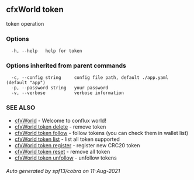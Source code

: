 ## cfxWorld token

token operation

### Options

```
  -h, --help   help for token
```

### Options inherited from parent commands

```
  -c, --config string     config file path, default ./app.yaml (default "app")
  -p, --password string   your password
  -v, --verbose           verbose information
```

### SEE ALSO

* [cfxWorld](cfxWorld.md)	 - Welcome to conflux world!
* [cfxWorld token delete](cfxWorld_token_delete.md)	 - remove token
* [cfxWorld token follow](cfxWorld_token_follow.md)	 - follow tokens (you can check them in wallet list)
* [cfxWorld token list](cfxWorld_token_list.md)	 - list all token supported
* [cfxWorld token register](cfxWorld_token_register.md)	 - register new CRC20 token
* [cfxWorld token reset](cfxWorld_token_reset.md)	 - remove all token
* [cfxWorld token unfollow](cfxWorld_token_unfollow.md)	 - unfollow tokens

###### Auto generated by spf13/cobra on 11-Aug-2021
